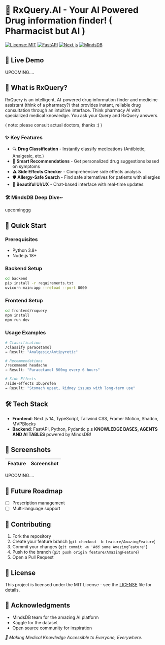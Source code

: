 # 🏥 RxQuery.AI - Your AI Powered Drug information finder! ( Pharmacist but AI )

[![License: MIT](https://img.shields.io/badge/License-MIT-yellow.svg)](https://opensource.org/licenses/MIT)
[![FastAPI](https://img.shields.io/badge/FastAPI-0.104.0-009688.svg)](https://fastapi.tiangolo.com)
[![Next.js](https://img.shields.io/badge/Next.js-14.0-000000.svg)](https://nextjs.org)
[![MindsDB](https://img.shields.io/badge/MindsDB-Latest-FF6B6B.svg)](https://mindsdb.com)

## 🌟 Live Demo
UPCOMING....

## 🎯 What is RxQuery?

RxQuery is an intelligent, AI-powered drug information finder and medicine assistant (think of a pharmacy?) that provides instant, reliable drug consultation through an intuitive interface. Think pharmacy AI with specialized medical knowledge. You ask your Query and RxQuery answers. 

( note: please consult actual doctors, thanks :) )

### ✨ Key Features

- 🔍 **Drug Classification** - Instantly classify medications (Antibiotic, Analgesic, etc.)
- 💊 **Smart Recommendations** - Get personalized drug suggestions based on symptoms
- ⚠️ **Side Effects Checker** - Comprehensive side effects analysis
- 🛡️ **Allergy-Safe Search** - Find safe alternatives for patients with allergies
- 🎨 **Beautiful UI/UX** - Chat-based interface with real-time updates

### 🛠️ MindsDB Deep Dive~
upcominggg



## 🚀 Quick Start

### Prerequisites
- Python 3.8+
- Node.js 18+

### Backend Setup
```bash
cd backend
pip install -r requirements.txt
uvicorn main:app --reload --port 8000
```

### Frontend Setup
```bash
cd frontend/rxquery
npm install
npm run dev
```

### Usage Examples
```bash
# Classification
/classify paracetamol
→ Result: "Analgesic/Antipyretic"

# Recommendations  
/recommend headache
→ Result: "Paracetamol 500mg every 6 hours"

# Side Effects
/side-effects Ibuprofen
→ Result: "Stomach upset, kidney issues with long-term use"
```

## 🛠️ Tech Stack

- **Frontend**: Next.js 14, TypeScript, Tailwind CSS, Framer Motion, Shadcn, MVPBlocks
- **Backend**: FastAPI, Python, Pydantic
p.s **KNOWLEDGE BASES, AGENTS AND AI TABLES** powered by MindsDB!



## 🎥 Screenshots

| Feature | Screenshot |
|---------|------------|
UPCOMING....

## 🔮 Future Roadmap

- [ ] Prescription management
- [ ] Multi-language support

## 🤝 Contributing

1. Fork the repository
2. Create your feature branch (`git checkout -b feature/AmazingFeature`)
3. Commit your changes (`git commit -m 'Add some AmazingFeature'`)
4. Push to the branch (`git push origin feature/AmazingFeature`)
5. Open a Pull Request

## 📄 License

This project is licensed under the MIT License - see the [LICENSE](LICENSE) file for details.

## 🙏 Acknowledgments

- MindsDB team for the amazing AI platform
- Kaggle for the dataset
- Open source community for inspiration


*🌟 Making Medical Knowledge Accessible to Everyone, Everywhere.*
